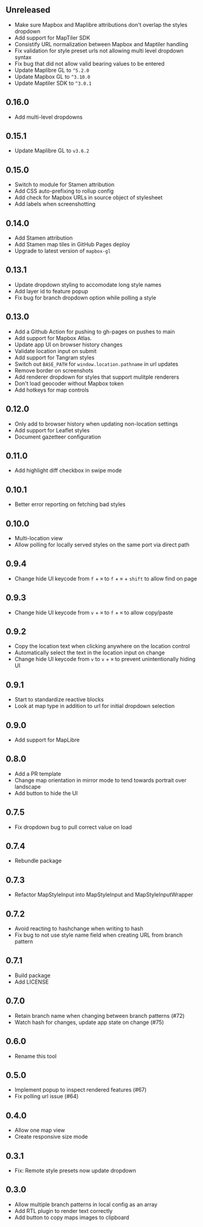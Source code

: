 ## Unreleased

- Make sure Mapbox and Maplibre attributions don't overlap the styles dropdown
- Add support for MapTiler SDK
- Consistify URL normalization between Mapbox and Maptiler handling
- Fix validation for style preset urls not allowing multi level dropdown syntax
- Fix bug that did not allow valid bearing values to be entered
- Update Maplibre GL to `^5.2.0`
- Update Mapbox GL to `^3.10.0`
- Update Maptiler SDK to `^3.0.1`

## 0.16.0

- Add multi-level dropdowns

## 0.15.1

- Update Maplibre GL to `v3.6.2`

## 0.15.0

- Switch to module for Stamen attribution
- Add CSS auto-prefixing to rollup config
- Add check for Mapbox URLs in source object of stylesheet
- Add labels when screenshotting

## 0.14.0

- Add Stamen attribution
- Add Stamen map tiles in GitHub Pages deploy
- Upgrade to latest version of `mapbox-gl`

## 0.13.1

- Update dropdown styling to accomodate long style names
- Add layer id to feature popup
- Fix bug for branch dropdown option while polling a style

## 0.13.0

- Add a Github Action for pushing to gh-pages on pushes to main
- Add support for Mapbox Atlas.
- Update app UI on browser history changes
- Validate location input on submit
- Add support for Tangram styles
- Switch out `BASE_PATH` for `window.location.pathname` in url updates
- Remove border on screenshots
- Add renderer dropdown for styles that support mulitple renderers
- Don't load geocoder without Mapbox token
- Add hotkeys for map controls

## 0.12.0

- Only add to browser history when updating non-location settings
- Add support for Leaflet styles
- Document gazetteer configuration

## 0.11.0

- Add highlight diff checkbox in swipe mode

## 0.10.1

- Better error reporting on fetching bad styles

## 0.10.0

- Multi-location view
- Allow polling for locally served styles on the same port via direct path

## 0.9.4

- Change hide UI keycode from `f` + `⌘` to `f` + `⌘` + `shift` to allow find on page

## 0.9.3

- Change hide UI keycode from `v` + `⌘` to `f` + `⌘` to allow copy/paste

## 0.9.2

- Copy the location text when clicking anywhere on the location control
- Automatically select the text in the location input on change
- Change hide UI keycode from `v` to `v` + `⌘` to prevent unintentionally hiding UI

## 0.9.1

- Start to standardize reactive blocks
- Look at map type in addition to url for initial dropdown selection

## 0.9.0

- Add support for MapLibre

## 0.8.0

- Add a PR template
- Change map orientation in mirror mode to tend towards portrait over landscape
- Add button to hide the UI

## 0.7.5

- Fix dropdown bug to pull correct value on load

## 0.7.4

- Rebundle package

## 0.7.3

- Refactor MapStyleInput into MapStyleInput and MapStyleInputWrapper

## 0.7.2

- Avoid reacting to hashchange when writing to hash
- Fix bug to not use style name field when creating URL from branch pattern

## 0.7.1

- Build package
- Add LICENSE

## 0.7.0

- Retain branch name when changing between branch patterns (#72)
- Watch hash for changes, update app state on change (#75)

## 0.6.0

- Rename this tool

## 0.5.0

- Implement popup to inspect rendered features (#67)
- Fix polling url issue (#64)

## 0.4.0

- Allow one map view
- Create responsive size mode

## 0.3.1

- Fix: Remote style presets now update dropdown

## 0.3.0

- Allow multiple branch patterns in local config as an array
- Add RTL plugin to render text correctly
- Add button to copy maps images to clipboard
